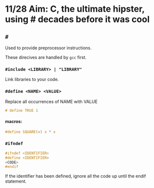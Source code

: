 # 11/28 Aim: C, the ultimate hipster, using # decades before it was cool

## `#`

Used to provide preprocessor instructions.

These direcives are handled by `gcc` first.

### `#include <LIBRARY> | "LIBRARY"`

Link libraries to your code.

### `#define <NAME> <VALUE>`

Replace all occurrences of NAME with VALUE

```c
# define TRUE 1
```

#### macros:

```c
#define SQUARE(x) x * x
```

### `#ifndef`

```c
#ifndef <IDENTIFIER>
#define <IDENTIFIER>
<CODE>
#endif
```

If the identifier has been defined, ignore all the code up until the
endif statement.

